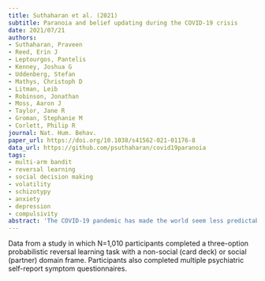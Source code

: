 ```yaml
---
title: Suthaharan et al. (2021)
subtitle: Paranoia and belief updating during the COVID-19 crisis
date: 2021/07/21
authors:
- Suthaharan, Praveen
- Reed, Erin J
- Leptourgos, Pantelis
- Kenney, Joshua G
- Uddenberg, Stefan
- Mathys, Christoph D
- Litman, Leib
- Robinson, Jonathan
- Moss, Aaron J
- Taylor, Jane R
- Groman, Stephanie M
- Corlett, Philip R
journal: Nat. Hum. Behav.
paper_url: https://doi.org/10.1038/s41562-021-01176-8
data_url: https://github.com/psuthaharan/covid19paranoia
tags:
- multi-arm bandit
- reversal learning
- social decision making
- volatility
- schizotypy
- anxiety
- depression
- compulsivity
abstract: 'The COVID-19 pandemic has made the world seem less predictable. Such crises can lead people to feel that others are a threat. Here, we show that the initial phase of the pandemic in 2020 increased individuals paranoia and made their belief updating more erratic. A proactive lockdown made peoples belief updating less capricious. However, state-mandated mask-wearing increased paranoia and induced more erratic behaviour. This was most evident in states where adherence to mask-wearing rules was poor but where rule following is typically more common. Computational analyses of participant behaviour suggested that people with higher paranoia expected the task to be more unstable. People who were more paranoid endorsed conspiracies about mask-wearing and potential vaccines and the QAnon conspiracy theories. These beliefs were associated with erratic task behaviour and changed priors. Taken together, we found that real-world uncertainty increases paranoia and influences laboratory task behaviour.'
---
```


Data from a study in which N=1,010 participants completed a three-option probabilistic reversal learning task with a non-social (card deck) or social (partner) domain frame. Participants also completed multiple psychiatric self-report symptom questionnaires.
